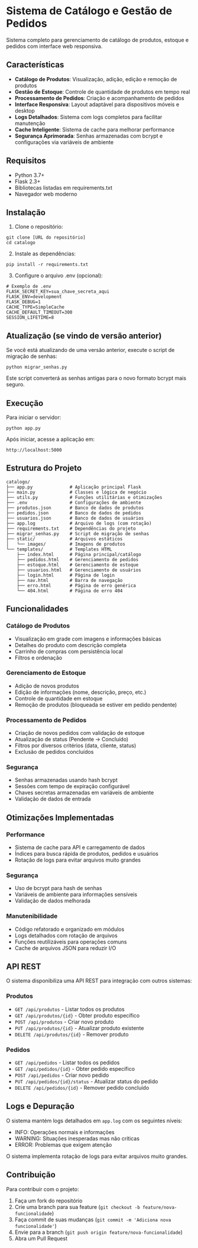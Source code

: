 # Sistema de Catálogo e Gestão de Pedidos

Sistema completo para gerenciamento de catálogo de produtos, estoque e pedidos com interface web responsiva.

## Características

- **Catálogo de Produtos**: Visualização, adição, edição e remoção de produtos
- **Gestão de Estoque**: Controle de quantidade de produtos em tempo real
- **Processamento de Pedidos**: Criação e acompanhamento de pedidos
- **Interface Responsiva**: Layout adaptável para dispositivos móveis e desktop
- **Logs Detalhados**: Sistema com logs completos para facilitar manutenção
- **Cache Inteligente**: Sistema de cache para melhorar performance
- **Segurança Aprimorada**: Senhas armazenadas com bcrypt e configurações via variáveis de ambiente

## Requisitos

- Python 3.7+
- Flask 2.3+
- Bibliotecas listadas em requirements.txt
- Navegador web moderno

## Instalação

1. Clone o repositório:
```
git clone [URL do repositório]
cd catalogo
```

2. Instale as dependências:
```
pip install -r requirements.txt
```

3. Configure o arquivo .env (opcional):
```
# Exemplo de .env
FLASK_SECRET_KEY=sua_chave_secreta_aqui
FLASK_ENV=development
FLASK_DEBUG=1
CACHE_TYPE=SimpleCache
CACHE_DEFAULT_TIMEOUT=300
SESSION_LIFETIME=8
```

## Atualização (se vindo de versão anterior)

Se você está atualizando de uma versão anterior, execute o script de migração de senhas:
```
python migrar_senhas.py
```
Este script converterá as senhas antigas para o novo formato bcrypt mais seguro.

## Execução

Para iniciar o servidor:
```
python app.py
```

Após iniciar, acesse a aplicação em:
```
http://localhost:5000
```

## Estrutura do Projeto

```
catalogo/
├── app.py              # Aplicação principal Flask
├── main.py             # Classes e lógica de negócio
├── utils.py            # Funções utilitárias e otimizações
├── .env                # Configurações de ambiente
├── produtos.json       # Banco de dados de produtos
├── pedidos.json        # Banco de dados de pedidos
├── usuarios.json       # Banco de dados de usuários
├── app.log             # Arquivo de logs (com rotação)
├── requirements.txt    # Dependências do projeto
├── migrar_senhas.py    # Script de migração de senhas
├── static/             # Arquivos estáticos
│   └── images/         # Imagens de produtos
└── templates/          # Templates HTML
    ├── index.html      # Página principal/catálogo
    ├── pedidos.html    # Gerenciamento de pedidos
    ├── estoque.html    # Gerenciamento de estoque
    ├── usuarios.html   # Gerenciamento de usuários
    ├── login.html      # Página de login
    ├── nav.html        # Barra de navegação
    ├── erro.html       # Página de erro genérica
    └── 404.html        # Página de erro 404
```

## Funcionalidades

### Catálogo de Produtos
- Visualização em grade com imagens e informações básicas
- Detalhes do produto com descrição completa
- Carrinho de compras com persistência local
- Filtros e ordenação

### Gerenciamento de Estoque
- Adição de novos produtos
- Edição de informações (nome, descrição, preço, etc.)
- Controle de quantidade em estoque
- Remoção de produtos (bloqueada se estiver em pedido pendente)

### Processamento de Pedidos
- Criação de novos pedidos com validação de estoque
- Atualização de status (Pendente -> Concluído)
- Filtros por diversos critérios (data, cliente, status)
- Exclusão de pedidos concluídos

### Segurança
- Senhas armazenadas usando hash bcrypt
- Sessões com tempo de expiração configurável
- Chaves secretas armazenadas em variáveis de ambiente
- Validação de dados de entrada

## Otimizações Implementadas

### Performance
- Sistema de cache para API e carregamento de dados
- Índices para busca rápida de produtos, pedidos e usuários
- Rotação de logs para evitar arquivos muito grandes

### Segurança
- Uso de bcrypt para hash de senhas
- Variáveis de ambiente para informações sensíveis
- Validação de dados melhorada

### Manutenibilidade
- Código refatorado e organizado em módulos
- Logs detalhados com rotação de arquivos
- Funções reutilizáveis para operações comuns
- Cache de arquivos JSON para reduzir I/O

## API REST

O sistema disponibiliza uma API REST para integração com outros sistemas:

### Produtos
- `GET /api/produtos` - Listar todos os produtos
- `GET /api/produtos/{id}` - Obter produto específico
- `POST /api/produtos` - Criar novo produto
- `PUT /api/produtos/{id}` - Atualizar produto existente
- `DELETE /api/produtos/{id}` - Remover produto

### Pedidos
- `GET /api/pedidos` - Listar todos os pedidos
- `GET /api/pedidos/{id}` - Obter pedido específico
- `POST /api/pedidos` - Criar novo pedido
- `PUT /api/pedidos/{id}/status` - Atualizar status do pedido
- `DELETE /api/pedidos/{id}` - Remover pedido concluído

## Logs e Depuração

O sistema mantém logs detalhados em `app.log` com os seguintes níveis:
- INFO: Operações normais e informações
- WARNING: Situações inesperadas mas não críticas
- ERROR: Problemas que exigem atenção

O sistema implementa rotação de logs para evitar arquivos muito grandes.

## Contribuição

Para contribuir com o projeto:
1. Faça um fork do repositório
2. Crie uma branch para sua feature (`git checkout -b feature/nova-funcionalidade`)
3. Faça commit de suas mudanças (`git commit -m 'Adiciona nova funcionalidade'`)
4. Envie para a branch (`git push origin feature/nova-funcionalidade`)
5. Abra um Pull Request